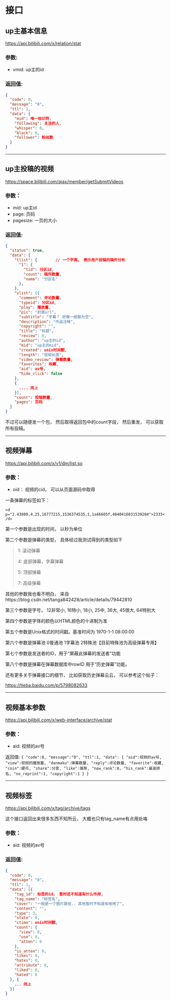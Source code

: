 # 接口

## up主基本信息
https://api.bilibili.com/x/relation/stat

### 参数:

* vmid: up主的id

### 返回值:

```json
{
  "code": 0,
  "message": "0",
  "ttl": 1,
  "data": {
    "mid": 唯一标识符,
    "following": 关注的人,
    "whisper": 0,
    "black": 0,
    "follower": 粉丝数
  }
}
```



---------------------------------------
 ## up主投稿的视频
https://space.bilibili.com/ajax/member/getSubmitVideos

### 参数：
* mid: up主id
* page: 页码
* pagesize: 一页的大小

### 返回值:
```json
{
  "status": true,
  "data": {
    "tlist": {        // 一个字典， 表示用户投稿的稿件分布
      "1": {
        "tid": 分区id,
        "count": 稿件数量,
        "name": "分区名"
      },
    },
    "vlist": [{
      "comment": 评论数量,
      "typeid": 分区id,
      "play": 播放量,
      "pic": "封面url",
      "subtitle": "字幕？ 好像一般都为空",
      "description": "作品注释",
      "copyright": "",
      "title": "标题",
      "review": 0,
      "author": "up主的id",
      "mid": "up主的mid",
      "created": unix时间戳,
      "length": "视频长度",
      "video_review": 弹幕数量,
      "favorites": 收藏,
      "aid": av号,
      "hide_click": false
    }, 
    {
      .... 同上
    }],
    "count": 投稿数量,
    "pages": 页码
  }
}
```


不过可以随便发一个包， 然后取得返回包中的count字段， 然后重发， 可以获取所有投稿。

---

## 视频弹幕
https://api.bilibili.com/x/v1/dm/list.so

### 参数：
* oid： 视频的cid， 可以从页面源码中取得

一条弹幕的标签如下：

`<d p="2.43800,4,25,16777215,1536374535,1,1a46605f,4840416031539204">2333</d>`

第一个参数是出现的时间， 以秒为单位

第二个参数是弹幕的类型， 具体经过我测试得到的类型如下

> 1: 滚动弹幕
>
> 4: 底部弹幕，字幕弹幕
>
> 5: 顶部弹幕
>
> 7: 高级弹幕

其他的参数我也看不明白， 来自https://blog.csdn.net/tanga842428/article/details/79442810

第三个参数是字号， 12非常小, 16特小, 18小, 25中, 36大, 45很大, 64特别大

第四个参数是字体的颜色以HTML颜色的十进制为准

第五个参数是Unix格式的时间戳。基准时间为 1970-1-1 08:00:00

第六个参数是弹幕池 0普通池 1字幕池 2特殊池【目前特殊池为高级弹幕专用】

第七个参数是发送者的ID，用于“屏蔽此弹幕的发送者”功能

第八个参数是弹幕在弹幕数据库中rowID 用于“历史弹幕”功能。


还有更多关于弹幕接口的细节， 比如获取历史弹幕云云， 可以参考这个帖子：

https://tieba.baidu.com/p/5798082633

---

## 视频基本参数
https://api.bilibili.com/x/web-interface/archive/stat

### 参数：
* aid: 视频的av号

返回值:
`
{
  "code":0,
  "message":"0",
  "ttl":1,
  "data": {
    "aid":视频的av号,
    "view":视频的播放量,
    "danmaku":弹幕数量,
    "reply":评论数量,
    "favorite":收藏,
    "coin":硬币,
    "share":分享,
    "like":推荐,
    "now_rank":0,
    "his_rank":最高排名,
    "no_reprint":1,
    "copyright":1
  }
}
`

---

## 视频标签
https://api.bilibili.com/x/tag/archive/tags

这个接口返回出来很多东西不知所云， 大概也只有tag_name有点用处咯

### 参数：
* aid: 视频的av号

### 返回值:

```json
{
  "code": 0,
  "message": "0",
  "ttl": 1,
  "data": [{
    "tag_id": 标签的id， 暂时还不知道有什么作用,
    "tag_name": "标签名",
    "cover": "一般是一个图片路径.. 其他暂时不知道有啥用了",
    "content": "",
    "type": 3,
    "state": 0,
    "ctime": unix时间戳,
    "count": {
      "view": 0,
      "use": 0,
      "atten": 0
    },
    "is_atten": 0,
    "likes": 0,
    "hates": 0,
    "attribute": 0,
    "liked": 0,
    "hated": 0
  }, {
    ... 同上
  }]
}
```








